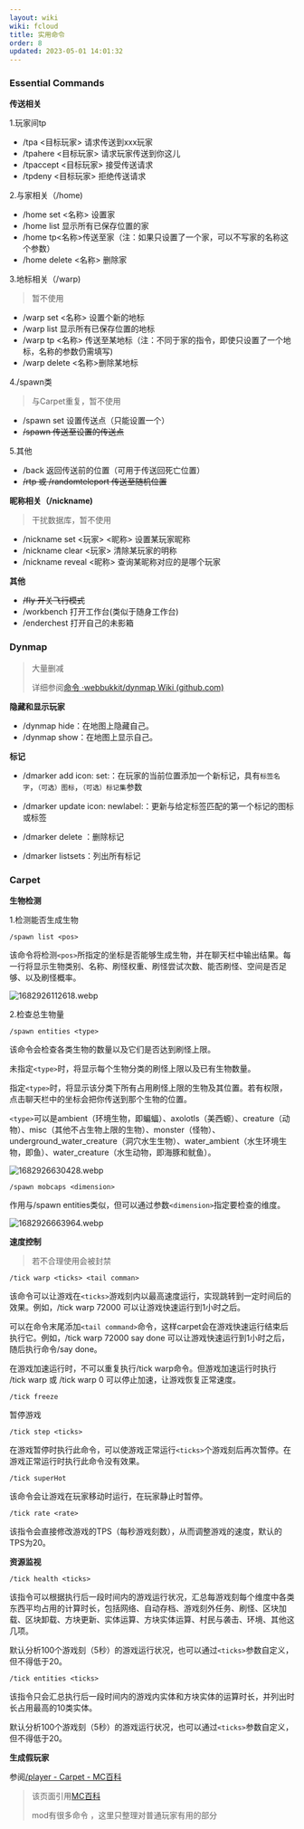 ```yaml
---
layout: wiki
wiki: fcloud
title: 实用命令
order: 8
updated: 2023-05-01 14:01:32
---
```


### Essential Commands

**传送相关**

1.玩家间tp

- /tpa <目标玩家> 请求传送到xxx玩家
- /tpahere <目标玩家> 请求玩家传送到你这儿
- /tpaccept <目标玩家> 接受传送请求
- /tpdeny  <目标玩家> 拒绝传送请求

2.与家相关（/home)

- /home set <名称> 设置家
- /home list 显示所有已保存位置的家
- /home tp<名称>传送至家（注：如果只设置了一个家，可以不写家的名称这个参数）
- /home delete <名称> 删除家

3.地标相关（/warp) 

> 暂不使用

- /warp set <名称> 设置个新的地标
- /warp list 显示所有已保存位置的地标
- /warp tp <名称> 传送至某地标（注：不同于家的指令，即使只设置了一个地标，名称的参数仍需填写)
- /warp delete <名称>删除某地标

4./spawn类

> 与Carpet重复，暂不使用

- /spawn set 设置传送点（只能设置一个）
- ~~/spawn 传送至设置的传送点~~

5.其他

- /back 返回传送前的位置（可用于传送回死亡位置）
- ~~/rtp 或 /randomteleport 传送至随机位置~~

**昵称相关（/nickname)**

> 干扰数据库，暂不使用

- /nickname set <玩家> <昵称> 设置某玩家昵称
- /nickname clear <玩家> 清除某玩家的明称
- /nickname reveal <昵称> 查询某昵称对应的是哪个玩家

**其他**

- ~~/fly 开关飞行模式~~
- /workbench 打开工作台(类似于随身工作台)
- /enderchest 打开自己的未影箱

### Dynmap

> 大量删减
>
> 详细参阅[命令 ·webbukkit/dynmap Wiki (github.com)](https://github.com/webbukkit/dynmap/wiki/Commands)

**隐藏和显示玩家**

- /dynmap hide：在地图上隐藏自己。
- /dynmap show：在地图上显示自己。

**标记**

- /dmarker add <labelname> icon:<icon> set:<set-id>：在玩家的当前位置添加一个新标记，具有`标签名字`，`（可选）图标`，`（可选）标记集`参数
- /dmarker update <label> icon:<newicon> newlabel:<newlabel>：更新与给定标签匹配的第一个标记的图标或标签

- /dmarker delete <labelname>：删除标记
- /dmarker listsets：列出所有标记

 

### Carpet

**生物检测**

1.检测能否生成生物

```
/spawn list <pos>
```

该命令将检测`<pos>`所指定的坐标是否能够生成生物，并在聊天栏中输出结果。每一行将显示生物类别、名称、刷怪权重、刷怪尝试次数、能否刷怪、空间是否足够、以及刷怪概率。

![1682926112618.webp](https://onep.hzchu.top/mount/pic/2023/05/01/644f6a22a95a6.webp)

2.检查总生物量

```
/spawn entities <type> 
```

该命令会检查各类生物的数量以及它们是否达到刷怪上限。

未指定`<type>`时，将显示每个生物分类的刷怪上限以及已有生物数量。

指定`<type>`时，将显示该分类下所有占用刷怪上限的生物及其位置。若有权限，点击聊天栏中的坐标会把你传送到那个生物的位置。

`<type>`可以是ambient（环境生物，即蝙蝠）、axolotls（美西螈）、creature（动物）、misc（其他不占生物上限的生物）、monster（怪物）、underground_water_creature（洞穴水生生物）、water_ambient（水生环境生物，即鱼）、water_creature（水生动物，即海豚和鱿鱼）。

![1682926630428.webp](https://onep.hzchu.top/mount/pic/2023/05/01/644f6c26e2651.webp)

```
/spawn mobcaps <dimension>
```

作用与/spawn entities类似，但可以通过参数`<dimension>`指定要检查的维度。

![1682926663964.webp](https://onep.hzchu.top/mount/pic/2023/05/01/644f6c47e1300.webp)

**速度控制**

> 若不合理使用会被封禁

```
/tick warp <ticks> <tail comman>
```

该命令可以让游戏在`<ticks>`游戏刻内以最高速度运行，实现跳转到一定时间后的效果。例如，/tick warp 72000 可以让游戏快速运行到1小时之后。

可以在命令末尾添加`<tail command>`命令，这样carpet会在游戏快速运行结束后执行它。例如，/tick warp 72000 say done 可以让游戏快速运行到1小时之后，随后执行命令/say done。

在游戏加速运行时，不可以重复执行/tick warp命令。但游戏加速运行时执行 /tick warp 或 /tick warp 0 可以停止加速，让游戏恢复正常速度。

```
/tick freeze
```

暂停游戏

```
/tick step <ticks>
```

在游戏暂停时执行此命令，可以使游戏正常运行`<ticks>`个游戏刻后再次暂停。在游戏正常运行时执行此命令没有效果。

```
/tick superHot
```

该命令会让游戏在玩家移动时运行，在玩家静止时暂停。

```
/tick rate <rate>
```

该指令会直接修改游戏的TPS（每秒游戏刻数），从而调整游戏的速度，默认的TPS为20。

**资源监视**

```
/tick health <ticks>
```

该指令可以根据执行后一段时间内的游戏运行状况，汇总每游戏刻每个维度中各类东西平均占用的计算时长，包括网络、自动存档、游戏刻外任务、刷怪、区块加载、区块卸载、方块更新、实体运算、方块实体运算、村民与袭击、环境、其他这几项。

默认分析100个游戏刻（5秒）的游戏运行状况，也可以通过`<ticks>`参数自定义，但不得低于20。

```
/tick entities <ticks>
```

该指令只会汇总执行后一段时间内的游戏内实体和方块实体的运算时长，并列出时长占用最高的10类实体。

默认分析100个游戏刻（5秒）的游戏运行状况，也可以通过`<ticks>`参数自定义，但不得低于20。

**生成假玩家**

参阅[/player - Carpet - MC百科](https://www.mcmod.cn/item/670880.html)



> 该页面引用[MC百科](https://www.mcmod.cn/)
>
> mod有很多命令 ，这里只整理对普通玩家有用的部分

